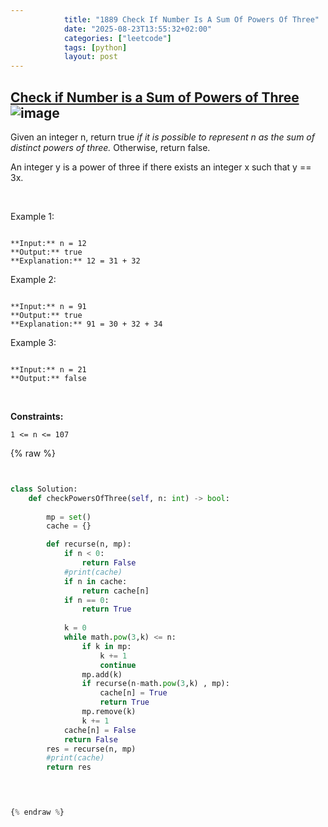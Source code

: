 ```yaml
---
            title: "1889 Check If Number Is A Sum Of Powers Of Three"
            date: "2025-08-23T13:55:32+02:00"
            categories: ["leetcode"]
            tags: [python]
            layout: post
---
```

            
## [Check if Number is a Sum of Powers of Three](https://leetcode.com/problems/check-if-number-is-a-sum-of-powers-of-three) ![image](https://img.shields.io/badge/Difficulty-Medium-orange)

Given an integer n, return true *if it is possible to represent *n* as the sum of distinct powers of three.* Otherwise, return false.

An integer y is a power of three if there exists an integer x such that y == 3x.

 

Example 1:

```

**Input:** n = 12
**Output:** true
**Explanation:** 12 = 31 + 32

```

Example 2:

```

**Input:** n = 91
**Output:** true
**Explanation:** 91 = 30 + 32 + 34

```

Example 3:

```

**Input:** n = 21
**Output:** false

```

 

**Constraints:**

	1 <= n <= 107

{% raw %}


```python


class Solution:
    def checkPowersOfThree(self, n: int) -> bool:
        
        mp = set()
        cache = {}

        def recurse(n, mp):
            if n < 0:
                return False
            #print(cache)
            if n in cache:
                return cache[n]
            if n == 0:
                return True
            
            k = 0
            while math.pow(3,k) <= n:
                if k in mp:
                    k += 1
                    continue
                mp.add(k)
                if recurse(n-math.pow(3,k) , mp):
                    cache[n] = True
                    return True
                mp.remove(k)
                k += 1
            cache[n] = False
            return False
        res = recurse(n, mp)
        #print(cache)
        return res

        


{% endraw %}
```
